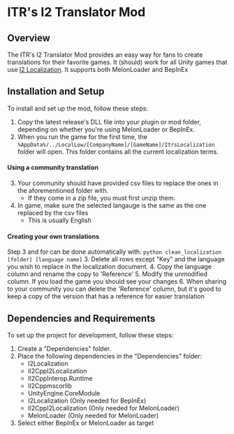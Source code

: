 ﻿# ITR's I2 Translator Mod

## Overview
The ITR's I2 Translator Mod provides an easy way for fans to create translations for their favorite games.
It (should) work for all Unity games that use [I2 Localization](http://www.inter-illusion.com/tools/i2-localization).
It supports both MelonLoader and BepInEx

## Installation and Setup
To install and set up the mod, follow these steps:
1. Copy the latest release's DLL file into your plugin or mod folder, depending on whether you're using MelonLoader or BepInEx.
2. When you run the game for the first time, the `%AppData%/../LocalLow/[CompanyName]/[GameName]/ItrsLocalization` folder will open. This folder contains all the current localization terms.

#### Using a community translation
3. Your community should have provided csv files to replace the ones in the aforementioned folder with.
   - If they come in a zip file, you must first unzip them.
4. In game, make sure the selected langauge is the same as the one replaced by the csv files
   - This is usually English

#### Creating your own translations
Step 3 and for can be done automatically with: `python clean_localization [folder] [language name]`
3. Delete all rows except "Key" and the language you wish to replace in the localization document.
4. Copy the language column and rename the copy to 'Reference'
5. Modify the unmodified column. If you load the game you should see your changes
6. When sharing to your community you can delete the 'Reference' column, but it's good to keep a copy of the version that has a reference for easier translation

## Dependencies and Requirements
To set up the project for development, follow these steps:
1. Create a "Dependencies" folder.
2. Place the following dependencies in the "Dependencies" folder:
   - I2Localization
   - Il2CppI2Localization
   - Il2CppInterop.Runtime
   - Il2Cppmscorlib
   - UnityEngine.CoreModule
   - I2Localization (Only needed for BepInEx)
   - Il2CppI2Localization (Only needed for MelonLoader) 
   - MelonLoader (Only needed for MelonLoader)
3. Select either BepInEx or MelonLoader as target

